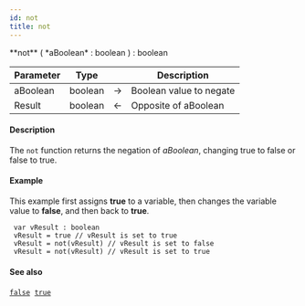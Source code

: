 ```yaml
---
id: not
title: not
---
```



<!-- REF #_command_.not.Syntax -->**not** ( *aBoolean* : boolean ) : boolean<!-- END REF -->


<!-- REF #_command_.not.Params -->
|Parameter|Type||Description|
|---------|--- |:---:|------|
|aBoolean|boolean|&#8594;|Boolean value to negate|
|Result|boolean|&#8592;|Opposite of aBoolean|
<!-- END REF -->

#### Description

The `not` function <!-- REF #_command_.not.Summary -->returns the negation of *aBoolean*, changing true to false or false to true<!-- END REF -->.

#### Example

This example first assigns **true** to a variable, then changes the variable value to **false**, and then back to **true**.

```qs
 var vResult : boolean
 vResult = true // vResult is set to true
 vResult = not(vResult) // vResult is set to false
 vResult = not(vResult) // vResult is set to true
```

#### See also

[`false`](false.md)&nbsp; 
[`true`](true.md)
